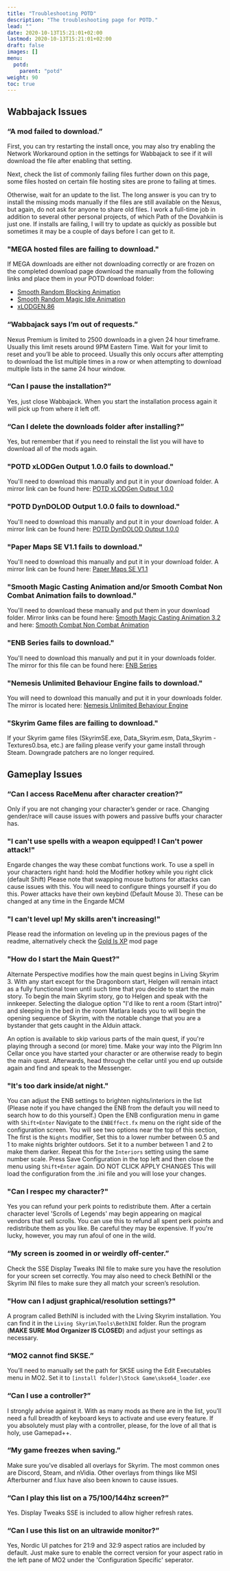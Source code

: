 ```yaml
---
title: "Troubleshooting POTD"
description: "The troubleshooting page for POTD."
lead: ""
date: 2020-10-13T15:21:01+02:00
lastmod: 2020-10-13T15:21:01+02:00
draft: false
images: []
menu:
  potd:
    parent: "potd"
weight: 90
toc: true
---
```


## Wabbajack Issues

### “A mod failed to download.”

First, you can try restarting the install once, you may also try enabling the Network Workaround option in the settings for Wabbajack to see if it will download the file after enabling that setting.

Next, check the list of commonly failing files further down on this page, some files hosted on certain file hosting sites are prone to failing at times.

Otherwise, wait for an update to the list. The long answer is you can try to install the missing mods manually if the files are still available on the Nexus, but again, do not ask for anyone to share old files. I work a full-time job in addition to several other personal projects, of which Path of the Dovahkiin is just one. If installs are failing, I will try to update as quickly as possible but sometimes it may be a couple of days before I can get to it.

### "MEGA hosted files are failing to download."

If MEGA downloads are either not downloading correctly or are frozen on the completed download page download the manually from the following links and place them in your POTD download folder:

- [Smooth Random Blocking Animation](https://mega.nz/file/4LxGTALK#7I8XPLnIW0PxR_r_nXMP-9ZUnZ16MlFVMdFdgGy-gF0)
- [Smooth Random Magic Idle Animation](https://mega.nz/file/IS4EjJhC#inP4yfb3i-UO_sx790OpoFDk81x-WIRf9WcBeKxnmYo)
- [xLODGEN.86](https://drive.google.com/file/d/1yGQtCNbG8RCJp0XLk4LLUL9q0gfO76OP/view)

### “Wabbajack says I’m out of requests.”

Nexus Premium is limited to 2500 downloads in a given 24 hour timeframe. Usually this limit resets around 9PM Eastern Time. Wait for your limit to reset and you’ll be able to proceed. Usually this only occurs after attempting to download the list multiple times in a row or when attempting to download multiple lists in the same 24 hour window.

### “Can I pause the installation?”

Yes, just close Wabbajack. When you start the installation process again it will pick up from where it left off.

### “Can I delete the downloads folder after installing?”

Yes, but remember that if you need to reinstall the list you will have to download all of the mods again.

### "POTD xLODGen Output 1.0.0 fails to download."

You'll need to download this manually and put it in your download folder. A mirror link can be found here: [POTD xLODGen Output 1.0.0](https://drive.google.com/file/d/10T1yWPU7O3m85T0NPesktbrhT9oJbR6f/view?usp=sharing)

### "POTD DynDOLOD Output 1.0.0 fails to download."

You'll need to download this manually and put it in your download folder. A mirror link can be found here: [POTD DynDOLOD Output 1.0.0](https://drive.google.com/file/d/1jQaV3QxHW-cNymDgxeS0tpBX8Qe7msra/view?usp=sharing)

### "Paper Maps SE V1.1 fails to download."

You'll need to download this manually and put it in your download folder. A mirror link can be found here: [Paper Maps SE V1.1](https://drive.google.com/file/d/1mfTQy2HIsdz8WWuTLDgiOR-t_IBZyTQC/view)

### "Smooth Magic Casting Animation and/or Smooth Combat Non Combat Animation fails to download."

You'll need to download these manually and put them in your download folder. Mirror links can be found here: [Smooth Magic Casting Animation 3.2](https://blog.kakaocdn.net/dn/cyDuii/btq74ntfh9i/FwXmgAkFKizXGmtyVpscZK/Smooth%20Magic%20Casting%20Animation%203.2.7z?attach=1&knm=tfile.7z) and here: [Smooth Combat Non Combat Animation](https://blog.kakaocdn.net/dn/9Tn0e/btq6pI8JGgq/RMxvJoTOF071qWFu9pc04k/Smooth%20Combat%20Animation.7z?attach=1&knm=tfile.7z)

### "ENB Series fails to download."

You'll need to download this manually and put it in your downloads folder. The mirror for this file can be found here: [ENB Series](http://enbdev.com/download_mod_tesskyrimse.htm)

### "Nemesis Unlimited Behaviour Engine fails to download."

You will need to download this manually and put it in your downloads folder. The mirror is located here: [Nemesis Unlimited Behaviour Engine](https://www.nexusmods.com/Core/Libs/Common/Widgets/DownloadPopUp?id=248867&game_id=1704)

### "Skyrim Game files are failing to download."

If your Skyrim game files (SkyrimSE.exe, Data_Skyrim.esm, Data_Skyrim - Textures0.bsa, etc.) are failing please verify your game install through Steam. Downgrade patchers are no longer required.

## Gameplay Issues

### “Can I access RaceMenu after character creation?”

Only if you are not changing your character’s gender or race. Changing gender/race will cause issues with powers and passive buffs your character has.

### "I can't use spells with a weapon equipped! I Can't power attack!"

Engarde changes the way these combat functions work. To use a spell in your characters right hand: hold the Modifier hotkey while you right click (default Shift) Please note that swapping mouse buttons for attacks can cause issues with this. You will need to configure things yourself if you do this. Power attacks have their own keybind (Default Mouse 3). These can be changed at any time in the Engarde MCM

### "I can't level up! My skills aren't increasing!"

Please read the information on leveling up in the previous pages of the readme, alternatively check the [Gold Is XP](https://www.nexusmods.com/skyrimspecialedition/mods/20084) mod page

### "How do I start the Main Quest?"

Alternate Perspective modifies how the main quest begins in Living Skyrim 3. With any start except for the Dragonborn start, Helgen will remain intact as a fully functional town until such time that you decide to start the main story. To begin the main Skyrim story, go to Helgen and speak with the innkeeper. Selecting the dialogue option "I'd like to rent a room (Start intro)" and sleeping in the bed in the room Matlara leads you to will begin the opening sequence of Skyrim, with the notable change that you are a bystander that gets caught in the Alduin attack.

An option is available to skip various parts of the main quest, if you're playing through a second (or more) time. Make your way into the Pilgrim Inn Cellar once you have started your character or are otherwise ready to begin the main quest. Afterwards, head through the cellar until you end up outside again and find and speak to the Messenger.

### "It's too dark inside/at night."

You can adjust the ENB settings to brighten nights/interiors in the list (Please note if you have changed the ENB from the default you will need to search how to do this yourself.) Open the ENB configuration menu in game with `Shift+Enter` Navigate to the `ENBEffect.fx` menu on the right side of the configuration screen. You will see two options near the top of this section, The first is the `Nights` modifier, Set this to a lower number between 0.5 and 1 to make nights brighter outdoors. Set it to a number between 1 and 2 to make them darker. Repeat this for the `Interiors` setting using the same number scale. Press Save Configuration in the top left and then close the menu using `Shift+Enter` again. DO NOT CLICK APPLY CHANGES This will load the configuration from the .ini file and you will lose your changes.

### "Can I respec my character?"

Yes you can refund your perk points to redistribute them. After a certain character level 'Scrolls of Legends' may begin appearing on magical vendors that sell scrolls. You can use this to refund all spent perk points and redistribute them as you like. Be careful they may be expensive. If you're lucky, however, you may run afoul of one in the wild.

### “My screen is zoomed in or weirdly off-center.”

Check the SSE Display Tweaks INI file to make sure you have the resolution for your screen set correctly. You may also need to check BethINI or the Skyrim INI files to make sure they all match your screen’s resolution.

### "How can I adjust graphical/resolution settings?"

A program called BethINI is included with the Living Skyrim installation. You can find it in the `Living Skyrim\Tools\BethINI` folder. Run the program (**MAKE SURE Mod Organizer IS CLOSED**) and adjust your settings as necessary.

### “MO2 cannot find SKSE.”

You’ll need to manually set the path for SKSE using the Edit Executables menu in MO2. Set it to `[install folder]\Stock Game\skse64_loader.exe`

### “Can I use a controller?”

I strongly advise against it. With as many mods as there are in the list, you’ll need a full breadth of keyboard keys to activate and use every feature. If you absolutely must play with a controller, please, for the love of all that is holy, use Gamepad++.

### “My game freezes when saving.”

Make sure you’ve disabled all overlays for Skyrim. The most common ones are Discord, Steam, and nVidia. Other overlays from things like MSI Afterburner and f.lux have also been known to cause issues.

### “Can I play this list on a 75/100/144hz screen?”

Yes. Display Tweaks SSE is included to allow higher refresh rates.

### “Can I use this list on an ultrawide monitor?”

Yes, Nordic UI patches for 21:9 and 32:9 aspect ratios are included by default. Just make sure to enable the correct version for your aspect ratio in the left pane of MO2 under the 'Configuration Specific' seperator.

